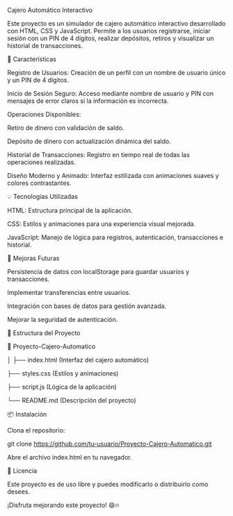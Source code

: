  Cajero Automático Interactivo

Este proyecto es un simulador de cajero automático interactivo desarrollado con HTML, CSS y JavaScript. Permite a los usuarios registrarse, iniciar sesión con un PIN de 4 dígitos, realizar depósitos, retiros y visualizar un historial de transacciones.

📌 Características

Registro de Usuarios: Creación de un perfil con un nombre de usuario único y un PIN de 4 dígitos.

Inicio de Sesión Seguro: Acceso mediante nombre de usuario y PIN con mensajes de error claros si la información es incorrecta.

Operaciones Disponibles:

Retiro de dinero con validación de saldo.

Depósito de dinero con actualización dinámica del saldo.

Historial de Transacciones: Registro en tiempo real de todas las operaciones realizadas.

Diseño Moderno y Animado: Interfaz estilizada con animaciones suaves y colores contrastantes.

💡 Tecnologías Utilizadas

HTML: Estructura principal de la aplicación.

CSS: Estilos y animaciones para una experiencia visual mejorada.

JavaScript: Manejo de lógica para registros, autenticación, transacciones e historial.

🚀 Mejoras Futuras

Persistencia de datos con localStorage para guardar usuarios y transacciones.

Implementar transferencias entre usuarios.

Integración con bases de datos para gestión avanzada.

Mejorar la seguridad de autenticación.

📂 Estructura del Proyecto

📁 Proyecto-Cajero-Automatico

│
├── index.html  (Interfaz del cajero automático)

├── styles.css  (Estilos y animaciones)

├── script.js   (Lógica de la aplicación)

└── README.md   (Descripción del proyecto)

📦 Instalación

Clona el repositorio:

   git clone https://github.com/tu-usuario/Proyecto-Cajero-Automatico.git

Abre el archivo index.html en tu navegador.

📄 Licencia

Este proyecto es de uso libre y puedes modificarlo o distribuirlo como desees.

¡Disfruta mejorando este proyecto! 😄🔥

